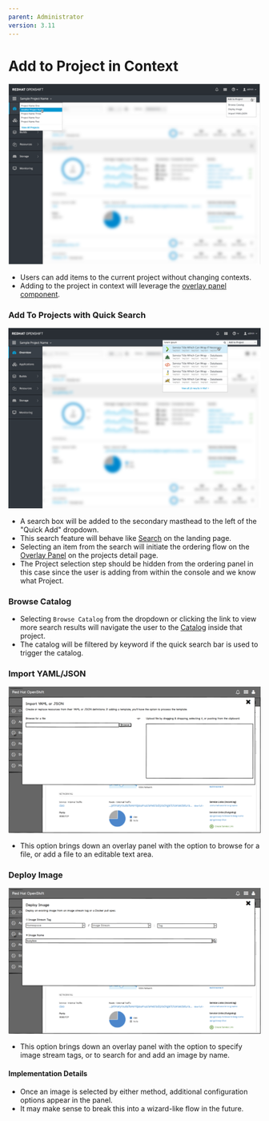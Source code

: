 ```yaml
---
parent: Administrator
version: 3.11
---
```


# Add to Project in Context
![Navigation 1](img/SecondaryMasthead.png)
- Users can add items to the current project without changing contexts.
- Adding to the project in context will leverage the [overlay panel component](../patterns/overlay-panel.md).

### Add To Projects with Quick Search
![template](img/QuickSearch.png)
- A search box will be added to the secondary masthead to the left of the "Quick Add" dropdown.
- This search feature will behave like [Search](https://github.com/openshift/openshift-origin-design/blob/master/web-console/homepage/search.m) on the landing page.
- Selecting an item from the search will initiate the ordering flow on the [Overlay Panel](../homepage/search-filter#search-catalog.md) on the projects detail page.
- The Project selection step should be hidden from the ordering panel in this case since the user is adding from within the console and we know what Project.

### Browse Catalog
- Selecting `Browse Catalog` from the dropdown or clicking the link to view more search results will navigate the user to the [Catalog](./in-project-catalog.md) inside that project.
- The catalog will be filtered by keyword if the quick search bar is used to trigger the catalog.




### Import YAML/JSON
![template](img/Import_yaml.png)
- This option brings down an overlay panel with the option to browse for a file, or add a file to an editable text area.

### Deploy Image
![template](img/deploy_image.png)
- This option brings down an overlay panel with the option to specify image stream tags, or to search for and add an image by name.

#### Implementation Details
- Once an image is selected by either method, additional configuration options appear in the panel.
- It may make sense to break this into a wizard-like flow in the future.
